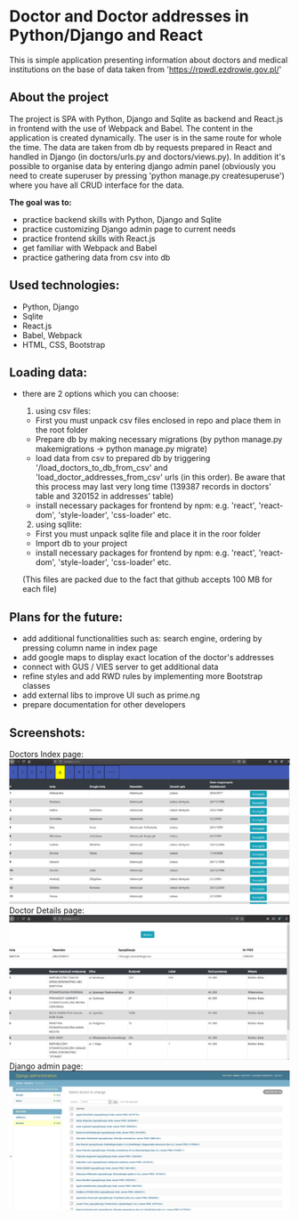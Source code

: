 # Doctor and Doctor addresses in Python/Django and React

This is simple application presenting information about doctors and medical institutions on the base of data taken from 'https://rpwdl.ezdrowie.gov.pl/'

## About the project

The project is SPA with Python, Django and Sqlite as backend and React.js in frontend with the use of Webpack and Babel. The content in the application is created dynamically. 
The user is in the same route for whole the time. The data are taken from db by requests prepared in React and handled in Django (in doctors/urls.py and doctors/views.py). In addition it's possible to organise data by entering django admin panel (obviously you need to create superuser by pressing 'python manage.py createsuperuse') where you have all CRUD interface for the data.

**The goal was to:**
- practice backend skills with Python, Django and Sqlite
- practice customizing Django admin page to current needs
- practice frontend skills with React.js
- get familiar with Webpack and Babel
- practice gathering data from csv into db

## Used technologies:
- Python, Django
- Sqlite
- React.js
- Babel, Webpack
- HTML, CSS, Bootstrap

## Loading data:
- there are 2 options which you can choose:
  1. using csv files: 
    - First you must unpack csv files enclosed in repo and place them in the root folder
    - Prepare db by making necessary migrations (by python manage.py makemigrations -> python manage.py migrate)
    - load data from csv to prepared db by triggering '/load_doctors_to_db_from_csv' and 'load_doctor_addresses_from_csv' urls (in this order). Be aware that this process may
    last very long time (139387 records in doctors' table and 320152 in addresses' table)
    - install necessary packages for frontend by npm: e.g. 'react', 'react-dom', 'style-loader', 'css-loader' etc.
  2. using sqllite:
    - First you must unpack sqlite file and place it in the roor folder
    - Import db to your project
    - install necessary packages for frontend by npm: e.g. 'react', 'react-dom', 'style-loader', 'css-loader' etc.
    
    (This files are packed due to the fact that github accepts 100 MB for each file)

## Plans for the future:
- add additional functionalities such as: search engine, ordering by pressing column name in index page
- add google maps to display exact location of the doctor's addresses
- connect with GUS / VIES server to get additional data
- refine styles and add RWD rules by implementing more Bootstrap classes
- add external libs to improve UI such as prime.ng
- prepare documentation for other developers

## Screenshots:
Doctors Index page:
![alt text](https://github.com/KacperMitkowski/Doctors/blob/master/screenshots/1.PNG)
Doctor Details page:
![alt text](https://github.com/KacperMitkowski/Doctors/blob/master/screenshots/2.PNG)
Django admin page:
![alt text](https://github.com/KacperMitkowski/Doctors/blob/master/screenshots/3.PNG)
